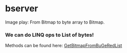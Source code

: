 # bserver
Image play: From Bitmap to byte array to Bitmap.

### We can do LINQ ops to List of bytes!

Methods can be found here:
[GetBitmapFromBuGeRedList](https://github.com/ristoikonen/bserver/blob/main/BuGeRedLister.cs)
